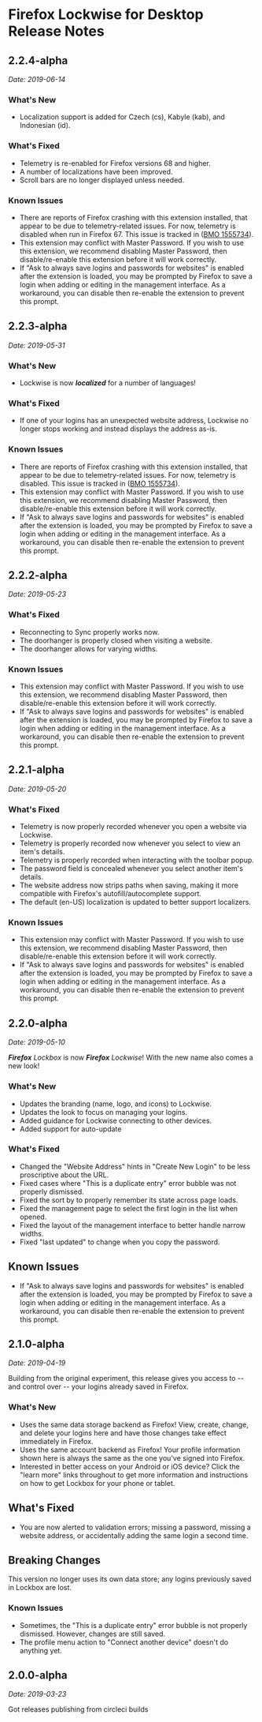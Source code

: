 # Firefox Lockwise for Desktop Release Notes

## 2.2.4-alpha

_Date: 2019-06-14_

### What's New

* Localization support is added for Czech (cs), Kabyle (kab), and Indonesian (id).

### What's Fixed

* Telemetry is re-enabled for Firefox versions 68 and higher.
* A number of localizations have been improved.
* Scroll bars are no longer displayed unless needed.

### Known Issues

* There are reports of Firefox crashing with this extension installed, that appear to be due to telemetry-related issues.  For now, telemetry is disabled when run in Firefox 67.  This issue is tracked in ([BMO 1555734](https://bugzilla.mozilla.org/show_bug.cgi?id=1555734)).
* This extension may conflict with Master Password.  If you wish to use this extension, we recommend disabling Master Password, then disable/re-enable this extension before it will work correctly.
* If "Ask to always save logins and passwords for websites" is enabled after the extension is loaded, you may be prompted by Firefox to save a login when adding or editing in the management interface.  As a workaround, you can disable then re-enable the extension to prevent this prompt.

## 2.2.3-alpha

_Date: 2019-05-31_

### What's New

* Lockwise is now _**localized**_ for a number of languages!

### What's Fixed

* If one of your logins has an unexpected website address, Lockwise no longer stops working and instead displays the address as-is.

### Known Issues

* There are reports of Firefox crashing with this extension installed, that appear to be due to telemetry-related issues.  For now, telemetry is disabled.  This issue is tracked in ([BMO 1555734](https://bugzilla.mozilla.org/show_bug.cgi?id=1555734)).
* This extension may conflict with Master Password.  If you wish to use this extension, we recommend disabling Master Password, then disable/re-enable this extension before it will work correctly.
* If "Ask to always save logins and passwords for websites" is enabled after the extension is loaded, you may be prompted by Firefox to save a login when adding or editing in the management interface.  As a workaround, you can disable then re-enable the extension to prevent this prompt.

## 2.2.2-alpha

_Date: 2019-05-23_

### What's Fixed

* Reconnecting to Sync properly works now.
* The doorhanger is properly closed when visiting a website.
* The doorhanger allows for varying widths.

### Known Issues

* This extension may conflict with Master Password.  If you wish to use this extension, we recommend disabling Master Password, then disable/re-enable this extension before it will work correctly.
* If "Ask to always save logins and passwords for websites" is enabled after the extension is loaded, you may be prompted by Firefox to save a login when adding or editing in the management interface.  As a workaround, you can disable then re-enable the extension to prevent this prompt.

## 2.2.1-alpha

_Date: 2019-05-20_

### What's Fixed

* Telemetry is now properly recorded whenever you open a website via Lockwise.
* Telemetry is properly recorded now whenever you select to view an item's details.
* Telemetry is properly recorded when interacting with the toolbar popup.
* The password field is concealed whenever you select another item's details.
* The website address now strips paths when saving, making it more compatible with Firefox's autofill/autocomplete support.
* The default (en-US) localization is updated to better support localizers.

### Known Issues

* This extension may conflict with Master Password.  If you wish to use this extension, we recommend disabling Master Password, then disable/re-enable this extension before it will work correctly.
* If "Ask to always save logins and passwords for websites" is enabled after the extension is loaded, you may be prompted by Firefox to save a login when adding or editing in the management interface.  As a workaround, you can disable then re-enable the extension to prevent this prompt.

## 2.2.0-alpha

_Date: 2019-05-10_

_**Firefox** Lockbox_ is now _**Firefox** Lockwise_! With the new name also comes a new look!

### What's New

* Updates the branding (name, logo, and icons) to Lockwise.
* Updates the look to focus on managing your logins.
* Added guidance for Lockwise connecting to other devices.
* Added support for auto-update

### What's Fixed

* Changed the "Website Address" hints in "Create New Login" to be less proscriptive about the URL.
* Fixed cases where "This is a duplicate entry" error bubble was not properly dismissed.
* Fixed the sort by to properly remember its state across page loads.
* Fixed the management page to select the first login in the list when opened.
* Fixed the layout of the management interface to better handle narrow widths.
* Fixed "last updated" to change when you copy the password.

## Known Issues

* If "Ask to always save logins and passwords for websites" is enabled after the extension is loaded, you may be prompted by Firefox to save a login when adding or editing in the management interface.  As a workaround, you can disable then re-enable the extension to prevent this prompt.

## 2.1.0-alpha

_Date: 2019-04-19_

Building from the original experiment, this release gives you access to  -- and control over -- your logins already saved in Firefox.

### What's New

* Uses the same data storage backend as Firefox!  View, create, change, and delete your logins here and have those changes take effect immediately in Firefox.
* Uses the same account backend as Firefox!  Your profile information shown here is always the same as the one you've signed into Firefox.
* Interested in better access on your Android or iOS device?  Click the "learn more" links throughout to get more information and instructions on how to get Lockbox for your phone or tablet.

## What's Fixed

* You are now alerted to validation errors; missing a password, missing a website address, or accidentally adding the same login a second time.

## Breaking Changes

This version no longer uses its own data store; any logins previously saved in Lockbox are lost.

### Known Issues

* Sometimes, the "This is a duplicate entry" error bubble is not properly dismissed.  However, changes are still saved.
* The profile menu action to "Connect another device" doesn't do anything yet.

## 2.0.0-alpha

_Date: 2019-03-23_

Got releases publishing from circleci builds

